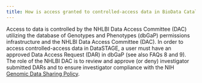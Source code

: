```yaml
---
title: How is access granted to controlled-access data in BioData Catalyst?
---
```


Access to data is controlled by the NHLBI Data Access Committee (DAC) utilizing the database of Genotypes and Phenotypes (dbGaP) permissions infrastructure and the NHLBI Data Access Committee (DAC). In order to access controlled-access data in DataSTAGE, a user must have an approved Data Access Request (DAR) in dbGaP (see also FAQs 8 and 9).  The role of the NHLBI DAC is to review and approve (or deny) investigator submitted DARs and to ensure investigator compliance with the NIH [Genomic Data Sharing Policy](https://osp.od.nih.gov/scientific-sharing/policies/). 
